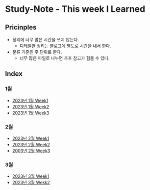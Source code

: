 # Study-Note - This week I Learned

## Pricinples
- 정리에 너무 많은 시간을 쓰지 않는다.
    - 디테일한 정리는 블로그에 별도로 시간을 내서 한다.
- 분류 기준은 주 단위로 한다.
    - 너무 많은 파일로 나누면 추후 참고가 힘들 수 있다.

## Index
### 1월
- [2023년 1월 Week1](/2023/01/Week1.md)
- [2023년 1월 Week2](/2023/01/Week2.md)
- [2023년 1월 Week3](/2023/01/Week3.md)
### 2월
- [2023년 2월 Week1](/2023/02/Week1.md)
- [2023년 2월 Week2](/2023/02/Week2.md)
- [2003년 2월 Week3](/2023/02/Week3.md)
### 3월
- [2023년 3월 Week1](/2023/03/Week1.md)
- [2023년 3월 Wekk2](/2023/03/Week2.md)